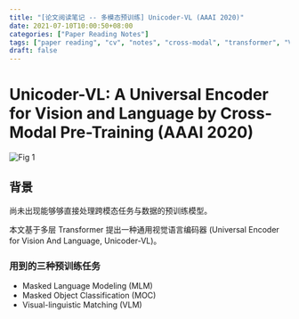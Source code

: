```yaml
---
title: "[论文阅读笔记 -- 多模态预训练] Unicoder-VL (AAAI 2020)"
date: 2021-07-10T10:00:50+08:00
categories: ["Paper Reading Notes"]
tags: ["paper reading", "cv", "notes", "cross-modal", "transformer", "ViT", "pre-training"]
draft: false
---
```


# Unicoder-VL: A Universal Encoder for Vision and Language by Cross-Modal Pre-Training (AAAI 2020)

![Fig 1](/images/2021/PRN36/1.png)

## 背景

尚未出现能够够直接处理跨模态任务与数据的预训练模型。  

本文基于多层 Transformer 提出一种通用视觉语言编码器 (Universal Encoder for Vision And Language, Unicoder-VL)。  

### 用到的三种预训练任务

+ Masked Language Modeling (MLM)
+ Masked Object Classification (MOC)
+ Visual-linguistic Matching (VLM)
